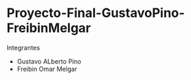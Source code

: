 # Proyecto-Final-GustavoPino-FreibinMelgar
Integrantes
- Gustavo ALberto Pino
- Freibin Omar Melgar
